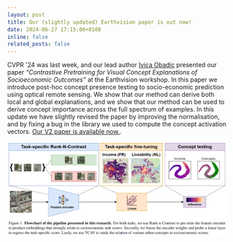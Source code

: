 ```yaml
---
layout: post
title: Our (slightly updated) Earthvision paper is out now!
date: 2024-06-27 17:15:00+0100
inline: false
related_posts: false
---
```


CVPR '24 was last week, and our lead author [Ivica Obadic](https://scholar.google.com/citations?user=WJTOEKMAAAAJ&hl=en) presented our paper _“Contrastive Pretraining for Visual Concept Explanations of Socioeconomic Outcomes”_ at the Earthvision workshop. In this paper we introduce post-hoc concept presence testing to socio-economic prediction using optical remote sensing. We show that our method can derive both local and global explanations, and we show that our method can be used to derive concept importance across the full spectrum of examples. In this update we have slightly revised the paper by improving the normalisation, and by fixing a bug in the library we used to compute the concept activation vectors. [Our V2 paper is available now.](https://www.researchgate.net/publication/379840037_Contrastive_Pretraining_for_Visual_Concept_Explanations_of_Socioeconomic_Outcomes).

<img src="/assets/img/news_imgs/methods_diagram.png" alt="Methods workflow for the paper" style="max-width: 100%;">